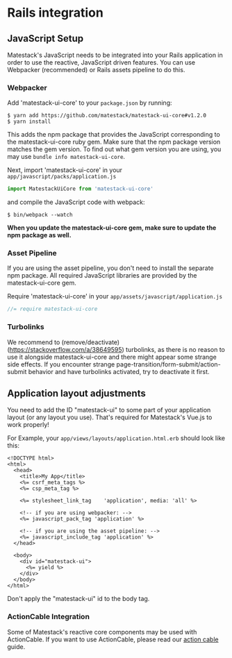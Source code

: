 # Rails integration

## JavaScript Setup

Matestack's JavaScript needs to be integrated into your Rails application in order to use the reactive, JavaScript driven features. You can use Webpacker (recommended) or Rails assets pipeline to do this.

### Webpacker

Add 'matestack-ui-core' to your `package.json` by running:

```
$ yarn add https://github.com/matestack/matestack-ui-core#v1.2.0
$ yarn install
```

This adds the npm package that provides the JavaScript corresponding to the matestack-ui-core ruby gem. Make sure that the npm package version matches the gem version. To find out what gem version you are using, you may use `bundle info matestack-ui-core`.

Next, import 'matestack-ui-core' in your `app/javascript/packs/application.js`

```js
import MatestackUiCore from 'matestack-ui-core'
```

and compile the JavaScript code with webpack:

```
$ bin/webpack --watch
```

**When you update the matestack-ui-core gem, make sure to update the npm package as well.**

### Asset Pipeline

If you are using the asset pipeline, you don't need to install the separate npm package. All required JavaScript libraries are provided by the matestack-ui-core gem.

Require 'matestack-ui-core' in your `app/assets/javascript/application.js`

```javascript
//= require matestack-ui-core
```

### Turbolinks

We recommend to (remove/deactivate)(https://stackoverflow.com/a/38649595) turbolinks, as there is no reason to use it alongside matestack-ui-core and there might appear some strange side effects. If you encounter strange page-transition/form-submit/action-submit behavior and have turbolinks activated, try to deactivate it first.

## Application layout adjustments

You need to add the ID "matestack-ui" to some part of your application layout (or any layout you use). That's required for Matestack's Vue.js to work properly!

For Example, your `app/views/layouts/application.html.erb` should look like this:

```erb
<!DOCTYPE html>
<html>
  <head>
    <title>My App</title>
    <%= csrf_meta_tags %>
    <%= csp_meta_tag %>

    <%= stylesheet_link_tag    'application', media: 'all' %>

    <!-- if you are using webpacker: -->
    <%= javascript_pack_tag 'application' %>

    <!-- if you are using the asset pipeline: -->
    <%= javascript_include_tag 'application' %>
  </head>

  <body>
    <div id="matestack-ui">
      <%= yield %>
    </div>
  </body>
</html>
```

Don't apply the "matestack-ui" id to the body tag.


### ActionCable Integration

Some of Matestack's reactive core components may be used with ActionCable. If you want to use ActionCable, please read our [action cable](/docs/reactive_components/1000-action_cable/) guide.
